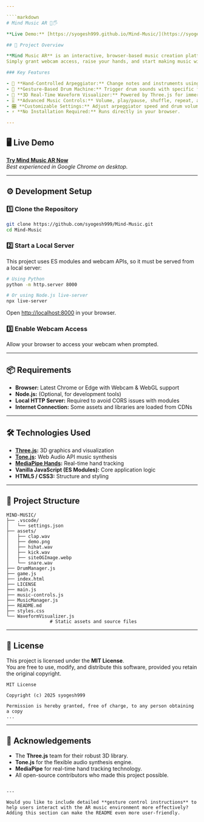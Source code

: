 ```yaml
---

````markdown
# Mind Music AR 🎵🖐️

**Live Demo:** [https://syogesh999.github.io/Mind-Music/](https://syogesh999.github.io/Mind-Music/)

## 📖 Project Overview

**Mind Music AR** is an interactive, browser-based music creation platform that leverages **hand tracking** and **augmented reality (AR) visuals**. Control an arpeggiator, drum machine, and real-time waveform visualizer — all through intuitive hand gestures.  
Simply grant webcam access, raise your hands, and start making music with natural movements.

### Key Features

- 🎹 **Hand-Controlled Arpeggiator:** Change notes and instruments using gestures.
- 🥁 **Gesture-Based Drum Machine:** Trigger drum sounds with specific finger movements.
- 🎨 **3D Real-Time Waveform Visualizer:** Powered by Three.js for immersive visuals.
- 🎚️ **Advanced Music Controls:** Volume, play/pause, shuffle, repeat, and progress seek.
- 🎛️ **Customizable Settings:** Adjust arpeggiator speed and drum volume.
- ⚡ **No Installation Required:** Runs directly in your browser.

---
```


## 🖥️ Live Demo

[**Try Mind Music AR Now**](https://syogesh999.github.io/Mind-Music/)  
_Best experienced in Google Chrome on desktop._

---

## ⚙️ Development Setup

### 1️⃣ Clone the Repository

```bash
git clone https://github.com/syogesh999/Mind-Music.git
cd Mind-Music
```

### 2️⃣ Start a Local Server

This project uses ES modules and webcam APIs, so it must be served from a local server:

```bash
# Using Python
python -m http.server 8000

# Or using Node.js live-server
npx live-server
```

Open [http://localhost:8000](http://localhost:8000) in your browser.

### 3️⃣ Enable Webcam Access

Allow your browser to access your webcam when prompted.

---

## 📦 Requirements

- **Browser:** Latest Chrome or Edge with Webcam & WebGL support
- **Node.js:** (Optional, for development tools)
- **Local HTTP Server:** Required to avoid CORS issues with modules
- **Internet Connection:** Some assets and libraries are loaded from CDNs

---

## 🛠️ Technologies Used

- **[Three.js](https://threejs.org/):** 3D graphics and visualization
- **[Tone.js](https://tonejs.github.io/):** Web Audio API music synthesis
- **[MediaPipe Hands](https://developers.google.com/mediapipe/solutions/vision/hand_landmarker):** Real-time hand tracking
- **Vanilla JavaScript (ES Modules):** Core application logic
- **HTML5 / CSS3:** Structure and styling

---

## 📂 Project Structure

```
MIND-MUSIC/
├── .vscode/
│   └── settings.json
├── assets/
│   ├── clap.wav
│   ├── demo.png
│   ├── hihat.wav
│   ├── kick.wav
│   ├── siteOGImage.webp
│   └── snare.wav
├── DrumManager.js
├── game.js
├── index.html
├── LICENSE
├── main.js
├── music-controls.js
├── MusicManager.js
├── README.md
├── styles.css
└── WaveformVisualizer.js
                # Static assets and source files
```

---

## 📜 License

This project is licensed under the **MIT License**.  
You are free to use, modify, and distribute this software, provided you retain the original copyright.

```
MIT License

Copyright (c) 2025 syogesh999

Permission is hereby granted, free of charge, to any person obtaining a copy
...
```

---

## 🙌 Acknowledgements

- The **Three.js** team for their robust 3D library.
- **Tone.js** for the flexible audio synthesis engine.
- **MediaPipe** for real-time hand tracking technology.
- All open-source contributors who made this project possible.

```

---

Would you like to include detailed **gesture control instructions** to help users interact with the AR music environment more effectively? Adding this section can make the README even more user-friendly.
```
